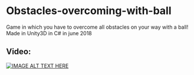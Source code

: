 # Obstacles-overcoming-with-ball

Game in which you have to overcome all obstacles on your way with a ball!  
Made in Unity3D in C# in june 2018

## Video:

[![IMAGE ALT TEXT HERE](https://img.youtube.com/vi/ls4NgC5_TdM/0.jpg)](https://youtu.be/ls4NgC5_TdM)
